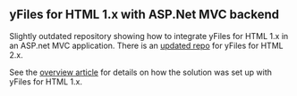 ## yFiles for HTML 1.x with ASP.Net MVC backend

Slightly outdated repository showing how to integrate yFiles for HTML 1.x in an ASP.net MVC application.
There is an [updated repo](https://github.com/yWorks/yfiles-asp.net-mvc) for yFiles for HTML 2.x.

See the [overview article](docs/Overview.md) for details on how the solution was set up with yFiles for HTML 1.x.
